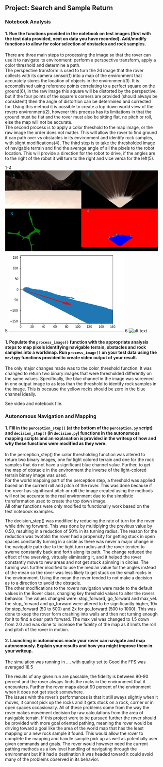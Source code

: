 ## Project: Search and Sample Return  

[//]: # (Image References)

[image1]: ./misc/Rover_image_manipulation.jpg
[image2]: ./calibration_images/example_grid1.jpg
[image3]: ./misc/rover_direction.jpg

### Notebook Analysis
#### 1. Run the functions provided in the notebook on test images (first with the test data provided, next on data you have recorded). Add/modify functions to allow for color selection of obstacles and rock samples.

There are three main steps to processing the image so that the rover can use it to navigate its environment: perform a perspective transform, apply a color threshold and determine a path.  
  The perspective transform is used to turn the 2d image that the rover collects with its camera sensor(1) into a map of the environment that accurately stores the location of objects in the environment(3).  It is accomplished using reference points correlating to a perfect square on the ground(6), in the raw image this square will be distorted by the perspective, but if the four points of the square's corners are provided (should always be consistent) then the angle of distortion can be determined and corrected for.  Using this method it is possible to create a top down world view of the rovers environment(2), however this process has its limitations in that the ground must be flat and the rover must also be sitting flat, no pitch or roll, else the map will not be accurate.  
    The second process is to apply a color threshold to the map image, or the raw image the order does not matter.  This will allow the rover to find ground it can path over vs obstacles in its environment and identify rock samples, with slight modifications(4).
      The third step is to take the thresholded image of navigable terrain and find the average angle of all the pixels to the robot location.  This will provide a direction for the robot to drive, if the angles are to the right of the robot it will turn to the right and vice versa for the left(5).


1-4 
![alt text][image1]
5 
![alt text][image3]
6 
![alt text][image2]

#### 1. Populate the `process_image()` function with the appropriate analysis steps to map pixels identifying navigable terrain, obstacles and rock samples into a worldmap.  Run `process_image()` on your test data using the `moviepy` functions provided to create video output of your result.

The only major changes made was to the color_threshold function.  It was changed to return two binary images that were thresholded differently on the same values.  Specifically, the blue channel in the image was screened in one output image to as less than the threshold to identify rock samples in the image. This is because the yellow rocks should be zero in the blue channel ideally.

See video and notebook file.

### Autonomous Navigation and Mapping

#### 1. Fill in the `perception_step()` (at the bottom of the `perception.py` script) and `decision_step()` (in `decision.py`) functions in the autonomous mapping scripts and an explanation is provided in the writeup of how and why these functions were modified as they were.

In the perception_step() the color thresholding function was altered to return two binary images, one for light colored terrain and one for the rock samples that do not have a significant blue channel value.  Further, to get the map of obstacle in the environment the inverse of the light-colored terrain binary image was used.  
    For the world mapping part of the perception step, a threshold was applied based on the current roll and pitch of the rover.  This was done because if the rover has significant pitch or roll the image created using the methods will not be accurate to the real environment due to the simplistic transformation used to create the top down image.  
    All other functions were only modified to functionally work based on the test notebook examples.
    
The decision_step() was modified by reducing the rate of turn for the rover while driving forward.  This was done by multiplying the previous value by 0.50, resulting in a reduction of 50% in its turning radius.  The reason for the reduction was twofold: the rover had a propensity for getting stuck in open spaces constantly turning in a circle as there was never a major change in the navigable path due to the tight turn radius and the rover tended to swerve constantly back and forth along its path.  The change reduced the effect of the swerving, virtually eliminating it, and it helped the rover constantly move to new areas and not get stuck spinning in circles.
    The turning was further modified to use the median value for the angles instead of the mean so the rover was less likely to get stuck on the small rocks in the environment.  Using the mean the rover tended to not make a decision as to a direction to avoid the obstacle.  
     The other modifications to the rovers navigation were made to the default values in the Rover class, changing key threshold values to alter the rovers behavior.  The values changed were: stop_forward, go_forward and  max_vel.  the stop_forward and go_forward were altered to be significantly higher, 10x for stop_forward (50 to 500) and 2x for go_forward (500 to 1000).  This was done to keep the rover form crashing into walls and then not turning enough for it to find a clear path forward.  The max_vel was changed to 1.5 down from 2.0 and was done to increase the fidelity of the map as it limits the roll and pitch of the rover in motion.


#### 2. Launching in autonomous mode your rover can navigate and map autonomously.  Explain your results and how you might improve them in your writeup.  

   The simulation was running in .... with quality set to Good the FPS was averaged 18.5

   The results of any given run are passable, the fidelity is between 80-90 percent and the rover always finds the rocks in the environment that it encounters. Further the rover maps about 90 percent of the environment when it does not get stuck somewhere.  
   The issues with the rover’s performances is that it still sways slightly when it moves, it cannot pick up the rocks and it gets stuck on a rock, corner or in open spaces occasionally.  All of these problems come from the way the rover makes movement decision by raw calculations from the area of navigable terrain.  If this project were to be pursued further the rover should be provided with more goal oriented pathing, meaning the rover would be driving toward a goal like the area of the world map that has the least mapping or a new rock sample it found.  This would allow the rover to complete the mapping and handle sample pick up as well as potentially user given commands and goals.  The rover would however need the current pathing methods as a low level handling of navigating through the environment but if it had a destination it was headed toward it could avoid many of the problems observed in its behavior.

